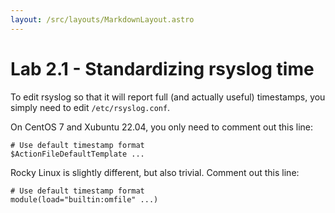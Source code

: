 ```yaml
---
layout: /src/layouts/MarkdownLayout.astro
---
```

# Lab 2.1 - Standardizing rsyslog time

To edit rsyslog so that it will report full (and actually useful) timestamps, you simply need to edit `/etc/rsyslog.conf`.

On CentOS 7 and Xubuntu 22.04, you only need to comment out this line:
```
# Use default timestamp format
$ActionFileDefaultTemplate ...
```

Rocky Linux is slightly different, but also trivial. 
Comment out this line:
```
# Use default timestamp format
module(load="builtin:omfile" ...)
```

